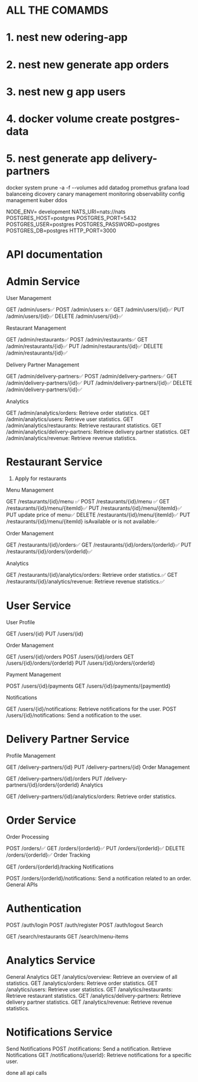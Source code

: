 #   ALL THE COMAMDS

# 1. nest new odering-app
# 2. nest new generate app orders
# 3. nest new g app users
# 4. docker volume create postgres-data
# 5. nest generate app delivery-partners

 docker system prune -a -f --volumes
 add datadog promethus grafana
 load balanceing
 dicovery
 canary management
 monitoring observability
 config management
 kuber
 ddos
 
NODE_ENV= development
NATS_URI=nats://nats
POSTGRES_HOST=postgres
POSTGRES_PORT=5432
POSTGRES_USER=postgres
POSTGRES_PASSWORD=postgres
POSTGRES_DB=postgres
HTTP_PORT=3000

# API documentation

# Admin Service

User Management

GET /admin/users✅
POST /admin/users x✅
GET /admin/users/{id}✅
PUT /admin/users/{id}✅
DELETE /admin/users/{id}✅


Restaurant Management

GET /admin/restaurants✅
POST /admin/restaurants✅
GET /admin/restaurants/{id}✅
PUT /admin/restaurants/{id}✅
DELETE /admin/restaurants/{id}✅

Delivery Partner Management

GET /admin/delivery-partners✅
POST /admin/delivery-partners✅
GET /admin/delivery-partners/{id}✅
PUT /admin/delivery-partners/{id}✅
DELETE /admin/delivery-partners/{id}✅

Analytics

GET /admin/analytics/orders: Retrieve order statistics.
GET /admin/analytics/users: Retrieve user statistics.
GET /admin/analytics/restaurants: Retrieve restaurant statistics.
GET /admin/analytics/delivery-partners: Retrieve delivery partner statistics.
GET /admin/analytics/revenue: Retrieve revenue statistics.




# Restaurant Service
1. Apply for restaurants

Menu Management


GET /restaurants/{id}/menu ✅
POST /restaurants/{id}/menu ✅
GET /restaurants/{id}/menu/{itemId}✅
PUT /restaurants/{id}/menu/{itemId}✅
PUT update price of menu✅
DELETE /restaurants/{id}/menu/{itemId}✅
PUT /restaurants/{id}/menu/{itemId} isAvailable or is not available✅

Order Management

GET /restaurants/{id}/orders✅
GET /restaurants/{id}/orders/{orderId}✅
PUT /restaurants/{id}/orders/{orderId}✅

Analytics

GET /restaurants/{id}/analytics/orders: Retrieve order statistics.✅
GET /restaurants/{id}/analytics/revenue: Retrieve revenue statistics.✅


# User Service

User Profile

GET /users/{id}
PUT /users/{id}

Order Management

GET /users/{id}/orders
POST /users/{id}/orders
GET /users/{id}/orders/{orderId}
PUT /users/{id}/orders/{orderId}


Payment Management

POST /users/{id}/payments
GET /users/{id}/payments/{paymentId}

Notifications

GET /users/{id}/notifications: Retrieve notifications for the user.
POST /users/{id}/notifications: Send a notification to the user.

# Delivery Partner Service

Profile Management

GET /delivery-partners/{id}
PUT /delivery-partners/{id}
Order Management

GET /delivery-partners/{id}/orders
PUT /delivery-partners/{id}/orders/{orderId}
Analytics

GET /delivery-partners/{id}/analytics/orders: Retrieve order statistics.

# Order Service
Order Processing

POST /orders/✅
GET /orders/{orderId}✅
PUT /orders/{orderId}✅
DELETE /orders/{orderId}✅
Order Tracking

GET /orders/{orderId}/tracking
Notifications

POST /orders/{orderId}/notifications: Send a notification related to an order.
General APIs
# Authentication

POST /auth/login
POST /auth/register
POST /auth/logout
Search

GET /search/restaurants
GET /search/menu-items

# Analytics Service
General Analytics
GET /analytics/overview: Retrieve an overview of all statistics.
GET /analytics/orders: Retrieve order statistics.
GET /analytics/users: Retrieve user statistics.
GET /analytics/restaurants: Retrieve restaurant statistics.
GET /analytics/delivery-partners: Retrieve delivery partner statistics.
GET /analytics/revenue: Retrieve revenue statistics.

# Notifications Service
Send Notifications
POST /notifications: Send a notification.
Retrieve Notifications
GET /notifications/{userId}: Retrieve notifications for a specific user.

done all api calls